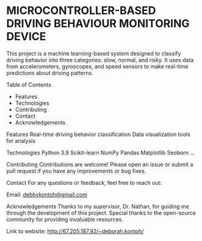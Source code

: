 # MICROCONTROLLER-BASED DRIVING BEHAVIOUR MONITORING DEVICE 

This project is a machine learning-based system designed to classify driving behavior into three categories: slow, normal, and risky. It uses data from accelerometers, gyroscopes, and speed sensors to make real-time predictions about driving patterns.

Table of Contents
* Features
* Technologies
* Contributing
* Contact
* Acknowledgements


Features
Real-time driving behavior classification
Data visualization tools for analysis

Technologies
Python 3.9
Scikit-learn
NumPy
Pandas
Matplotlib
Seoborn ...

Contributing
Contributions are welcome! Please open an issue or submit a pull request if you have any improvements or bug fixes.

Contact
For any questions or feedback, feel free to reach out:

Email: debbykontoh@gmail.com

Acknowledgements
Thanks to my supervisor, Dr. Nathan, for guiding me through the development of this project.
Special thanks to the open-source community for providing invaluable resources.

Link to website: http://67.205.187.92/~deborah.kontoh/

